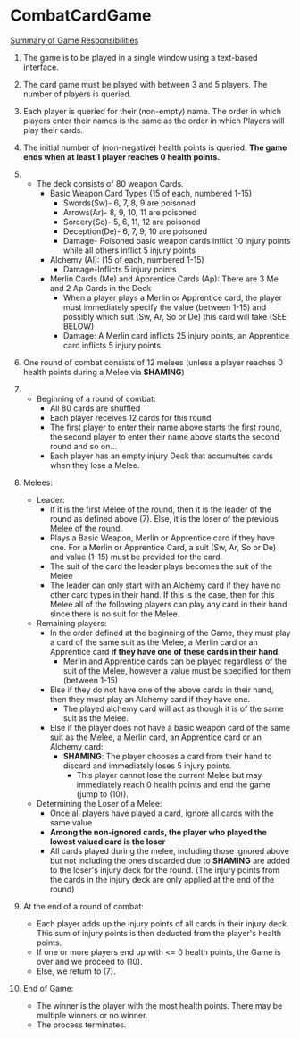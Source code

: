 # CombatCardGame
<ins>Summary of Game Responsibilities</ins>
  1. The game is to be played in a single window using a text-based interface.
  2. The card game must be played with between 3 and 5 players. The number of players is queried.
  3. Each player is queried for their (non-empty) name. The order in which players enter their names is the same as the order in which Players will play their cards.
  4. The initial number of (non-negative) health points is queried.  **The game ends when at least 1 player reaches 0 health points.**
  5. - The deck consists of 80 weapon Cards.
       - Basic Weapon Card Types (15 of each, numbered 1-15)
         * Swords(Sw)- 6, 7, 8, 9 are poisoned
         * Arrows(Ar)- 8, 9, 10, 11 are poisoned
         * Sorcery(So)- 5, 6, 11, 12 are poisoned      
         * Deception(De)- 6, 7, 9, 10 are poisoned
         * Damage- Poisoned basic weapon cards inflict 10 injury points while all others inflict 5 injury points
       - Alchemy (Al): (15 of each, numbered 1-15)
         * Damage-Inflicts 5 injury points
       - Merlin Cards (Me) and Apprentice Cards (Ap): There are 3 Me and 2 Ap Cards in the Deck
         * When a player plays a Merlin or Apprentice card, the player must immediately specify the value (between 1-15) and possibly which suit (Sw, Ar, So or De) this card   will take (SEE BELOW)
         * Damage: A Merlin card inflicts 25 injury points, an Apprentice card inflicts 5 injury points. 
  6. One round of combat consists of 12 melees (unless a player reaches 0 health points during a Melee via **SHAMING**)
  7.  - Beginning of a round of combat:
        - All 80 cards are shuffled
        - Each player receives 12 cards for this round
        - The first player to enter their name above starts the first round, the second player to enter their name above starts the second round and so on...
        - Each player has an empty injury Deck that accumultes cards when they lose a Melee. 

  8. Melees:
      * Leader: 
        - If it is the first Melee of the round, then it is the leader of the round as defined above (7).
        Else, it is the loser of the previous Melee of the round.
        - Plays a Basic Weapon, Merlin or Apprentice card if they have one. For a Merlin or Apprentice Card, a suit (Sw, Ar, So or De) and value (1-15) must be provided for the card.
        - The suit of the card the leader plays becomes the suit of the Melee
        - The leader can only start with an Alchemy card if they have no other card types in their hand. If this is the case, then for this Melee all of the following players can play any card in their hand since there is no suit for the Melee.
      * Remaining players:
        - In the order defined at the beginning of the Game, they must play a card of the same suit as the Melee, a Merlin card or an Apprentice card **if they have one of these cards in their hand**.
          * Merlin and Apprentice cards can be played regardless of the suit of the Melee, however a value must be specified for them (between 1-15)
        - Else if they do not have one of the above cards in their hand, then they must play an Alchemy card if they have one. 
          * The played alchemy card will act as though it is of the same suit as the Melee.
        - Else if the player does not have a basic weapon card of the same suit as the Melee, a Merlin card, an Apprentice card or an Alchemy card: 
          * **SHAMING**: The player chooses a card from their hand to discard and immediately loses 5 injury points. 
            * This player cannot lose the current Melee but may immediately reach 0 health points and end the game (jump to (10)).
      * Determining the Loser of a Melee:
        - Once all players have played a card, ignore all cards with the same value
        - **Among the non-ignored cards, the player who played the lowest valued card is the loser**
        - All cards played during the melee, including those ignored above but not including the ones discarded due to **SHAMING** are added to the loser's injury deck for the round. (The injury points from the cards in the injury deck are only applied at the end of the round) 
  9. At the end of a round of combat:
      * Each player adds up the injury points of all cards in their injury deck. This sum of injury points is then deducted from the player's health points. 
      * If one or more players end up with <= 0 health points, the Game is over and we proceed to (10).
      * Else, we return to (7).
  10. End of Game:
        * The winner is the player with the most health points. There may be multiple winners or no winner.
        * The process terminates.






      



